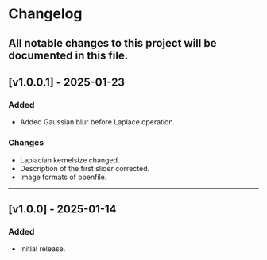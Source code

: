 # Changelog

All notable changes to this project will be documented in this file.
---
## [v1.0.0.1] - 2025-01-23
### Added
- Added Gaussian blur before Laplace operation.

### Changes
- Laplacian kernelsize changed.
- Description of the first slider corrected.
- Image formats of openfile.

---
## [v1.0.0] - 2025-01-14
### Added
- Initial release.
